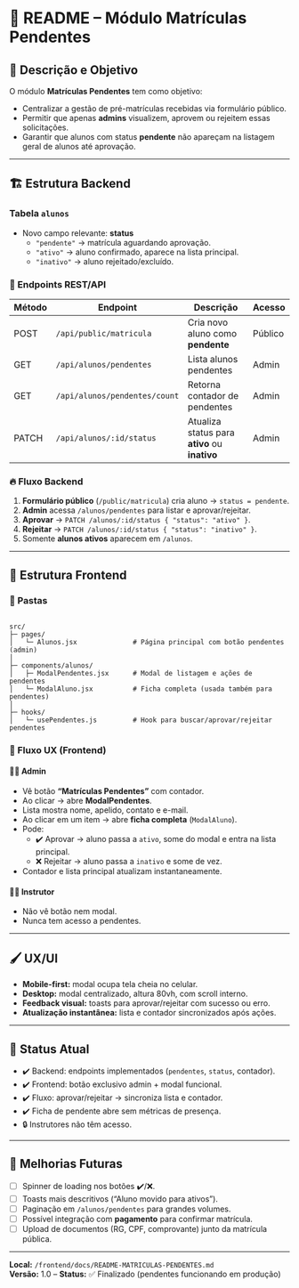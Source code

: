 
# 🧾 README – Módulo Matrículas Pendentes

## 🎯 Descrição e Objetivo
O módulo **Matrículas Pendentes** tem como objetivo:
- Centralizar a gestão de pré-matrículas recebidas via formulário público.  
- Permitir que apenas **admins** visualizem, aprovem ou rejeitem essas solicitações.  
- Garantir que alunos com status **pendente** não apareçam na listagem geral de alunos até aprovação.

---

## 🏗️ Estrutura Backend

### **Tabela `alunos`**
- Novo campo relevante: **status**
  - `"pendente"` → matrícula aguardando aprovação.  
  - `"ativo"` → aluno confirmado, aparece na lista principal.  
  - `"inativo"` → aluno rejeitado/excluído.  

### 📜 Endpoints REST/API
| Método | Endpoint                        | Descrição                                    | Acesso   |
|--------|---------------------------------|----------------------------------------------|----------|
| POST   | `/api/public/matricula`         | Cria novo aluno como **pendente**            | Público  |
| GET    | `/api/alunos/pendentes`         | Lista alunos pendentes                        | Admin    |
| GET    | `/api/alunos/pendentes/count`   | Retorna contador de pendentes                 | Admin    |
| PATCH  | `/api/alunos/:id/status`        | Atualiza status para **ativo** ou **inativo** | Admin    |

### 🔥 Fluxo Backend
1. **Formulário público** (`/public/matricula`) cria aluno → `status = pendente`.  
2. **Admin** acessa `/alunos/pendentes` para listar e aprovar/rejeitar.  
3. **Aprovar** → `PATCH /alunos/:id/status { "status": "ativo" }`.  
4. **Rejeitar** → `PATCH /alunos/:id/status { "status": "inativo" }`.  
5. Somente **alunos ativos** aparecem em `/alunos`.

---

## 🎨 Estrutura Frontend

### 📂 Pastas
```

src/
├─ pages/
│   └─ Alunos.jsx              # Página principal com botão pendentes (admin)
│
├─ components/alunos/
│   ├─ ModalPendentes.jsx      # Modal de listagem e ações de pendentes
│   └─ ModalAluno.jsx          # Ficha completa (usada também para pendentes)
│
├─ hooks/
│   └─ usePendentes.js         # Hook para buscar/aprovar/rejeitar pendentes

```

### 📌 Fluxo UX (Frontend)

#### 👨‍💼 Admin
- Vê botão **“Matrículas Pendentes”** com contador.  
- Ao clicar → abre **ModalPendentes**.  
- Lista mostra nome, apelido, contato e e-mail.  
- Ao clicar em um item → abre **ficha completa** (`ModalAluno`).  
- Pode:
  - ✔️ Aprovar → aluno passa a `ativo`, some do modal e entra na lista principal.  
  - ❌ Rejeitar → aluno passa a `inativo` e some de vez.  
- Contador e lista principal atualizam instantaneamente.  

#### 👨‍🏫 Instrutor
- Não vê botão nem modal.  
- Nunca tem acesso a pendentes.  

---

## 🖌️ UX/UI
- **Mobile-first:** modal ocupa tela cheia no celular.  
- **Desktop:** modal centralizado, altura 80vh, com scroll interno.  
- **Feedback visual:** toasts para aprovar/rejeitar com sucesso ou erro.  
- **Atualização instantânea:** lista e contador sincronizados após ações.  

---

## 🚀 Status Atual
- ✔️ Backend: endpoints implementados (`pendentes`, `status`, contador).  
- ✔️ Frontend: botão exclusivo admin + modal funcional.  
- ✔️ Fluxo: aprovar/rejeitar → sincroniza lista e contador.  
- ✔️ Ficha de pendente abre sem métricas de presença.  
- 🔒 Instrutores não têm acesso.

---

## 🔮 Melhorias Futuras
- [ ] Spinner de loading nos botões ✔️/❌.  
- [ ] Toasts mais descritivos (“Aluno movido para ativos”).  
- [ ] Paginação em `/alunos/pendentes` para grandes volumes.  
- [ ] Possível integração com **pagamento** para confirmar matrícula.  
- [ ] Upload de documentos (RG, CPF, comprovante) junto da matrícula pública.  

---

**Local:** `/frontend/docs/README-MATRICULAS-PENDENTES.md`  
**Versão:** 1.0 – **Status:** ✅ Finalizado (pendentes funcionando em produção)
```
